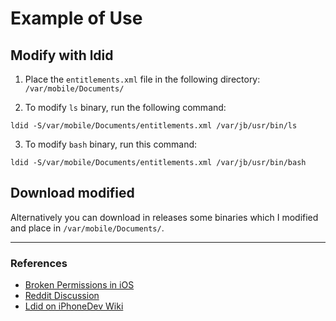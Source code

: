 
# Example of Use

## Modify with ldid

1. Place the `entitlements.xml` file in the following directory: `/var/mobile/Documents/`

2. To modify `ls` binary, run the following command:

```shell
ldid -S/var/mobile/Documents/entitlements.xml /var/jb/usr/bin/ls
```

3. To modify `bash` binary, run this command:
   
```shell
ldid -S/var/mobile/Documents/entitlements.xml /var/jb/usr/bin/bash
```
## Download modified

Alternatively you can download in releases some binaries which I modified and place in `/var/mobile/Documents/`.


---

### References

- [Broken Permissions in iOS](https://www.reddit.com/r/jailbreak/comments/13rxm9t/question_broken_permissions_in/)
- [Reddit Discussion](https://www.reddit.com/r/jailbreak/comments/14wgy3k/comment/jrlyvir/)
- [Ldid on iPhoneDev Wiki](https://iphonedev.wiki/Ldid)


